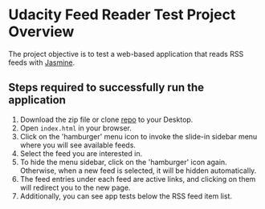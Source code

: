 # Udacity Feed Reader Test Project Overview

The project objective is to test a web-based application that reads RSS feeds with [Jasmine](http://jasmine.github.io/).

## Steps required to successfully run the application

1. Download the zip file or clone [repo](https://github.com/altushaaa/feedreader) to your Desktop.
2. Open `index.html` in your browser.
3. Click on the 'hamburger' menu icon to invoke the slide-in sidebar menu where you will see available feeds.
4. Select the feed you are interested in.
5. To hide the menu sidebar, click on the 'hamburger' icon again. Otherwise, when a new feed is selected, it will be hidden automatically.
6. The feed entries under each feed are active links, and clicking on them will redirect you to the new page.
7. Additionally, you can see app tests below the RSS feed item list.
